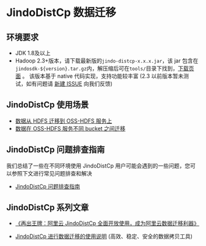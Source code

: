 # JindoDistCp 数据迁移

## 环境要求
* JDK 1.8及以上
* Hadoop 2.3+版本，请下载最新版的`jindo-distcp-x.x.x.jar`，该 jar 包含在`jindosdk-${version}.tar.gz`内，解压缩后可在`tools/`目录下找到，[下载页面](/docs/user/4.x/jindodata_download.md) 。
该版本基于 native 代码实现，支持功能较丰富
(2.3 以前版本暂未测试，如有问题请 [新建 ISSUE](https://github.com/aliyun/alibabacloud-jindodata/issues/new) 向我们反馈)

## JindoDistCp 使用场景

* [数据从 HDFS 迁移到 OSS-HDFS 服务上](jindo_distcp_on_hdfs_to_dls.md)
* [数据在 OSS-HDFS 服务不同 bucket 之间迁移](jindo_distcp_on_dls_to_dls.md)

## JindoDistCp 问题排查指南
我们总结了一些在不同环境使用 JindoDistCp 用户可能会遇到的一些问题，您可以参照下文进行常见问题排查和解决
* [JindoDistCp 问题排查指南](jindo_distcp_QA.md)

## JindoDistCp 系列文章
* [《再出王牌：阿里云 JindoDistCp 全面开放使用，成为阿里云数据迁移利器》](https://developer.aliyun.com/article/767803)

* [JindoDistCp 进行数据迁移的使用说明](jindo_distcp_how_to.md) (高效、稳定、安全的数据拷贝工具)
